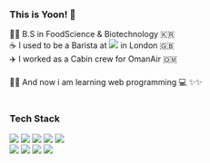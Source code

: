 <h3><b>This is Yoon! 👋</b></h3>

👩‍🔬 B.S in FoodScience & Biotechnology 🇰🇷 <br>
☕ I used to be a Barista at <img src="https://img.shields.io/badge/Starbucks-006241?style=flat&logo=Starbucks&logoColor=white"/> in London 🇬🇧 <br>
✈️ I worked as a Cabin crew for OmanAir 🇴🇲 <br><br>
👩‍💻 And now i am learning web programming 💻 ✨✨
<br><br>

<h3><b>Tech Stack</b></h3>

<p>

<img src="https://img.shields.io/badge/Java-007396?style=flat-square&logo=Java&logoColor=white"/>
<img src="https://img.shields.io/badge/Spring-6DB33F?style=flat-square&logo=Spring&logoColor=white"/>
<img src="https://img.shields.io/badge/jQuery-0769AD?style=flat-square&logo=jQuery&logoColor=white"/>
<img src="https://img.shields.io/badge/JavaScript-F7DF1E?style=flat-square&logo=JavaScript&logoColor=white"/>
<img src="https://img.shields.io/badge/Oracle-F80000?style=flat-square&logo=Oracle&logoColor=white"/>
<br>  

<img src="https://img.shields.io/badge/HTML5-E34F26?style=flat-square&logo=HTML5&logoColor=white"/>
<img src="https://img.shields.io/badge/CSS3-1572B6?style=flat-square&logo=CSS3&logoColor=white"/>
<img src="https://img.shields.io/badge/Bootstrap-7952B3?style=flat-square&logo=Bootstrap&logoColor=white"/>
<img src="https://img.shields.io/badge/Apache Tomcat-F8DC75?style=flat-square&logo=Apache Tomcat&logoColor=white"/>

  
</p>





